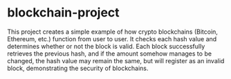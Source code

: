 # blockchain-project
This project creates a simple example of how crypto blockchains (Bitcoin, Ethereum, etc.) function from user to user. It checks each hash value and determines whether or not the block is valid. Each block successfully retrieves the previous hash, and if the amount somehow manages to be changed, the hash value may remain the same, but will register as an invalid block, demonstrating the security of blockchains.
